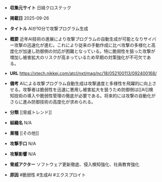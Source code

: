 - **収集元サイト**
日経クロステック

- **掲載日**
2025-09-26

- **タイトル**
AIが10分で攻撃プログラム生成

- **概要**
近年AI技術の進展により攻撃プログラムの自動生成が可能となりサイバー攻撃の迅速化が進む。これにより従来の手動作成に比べ攻撃の多様化と高度化が加速し防御側の対応が困難となっている。特に脆弱性を狙った攻撃が増加し被害拡大のリスクが高まっているため早期の対策強化が不可欠である。

- **URL**
https://xtech.nikkei.com/atcl/nxt/mag/nc/18/052100113/092400168/

- **備考**
AIによる攻撃プログラム自動生成は攻撃速度と多様性を飛躍的に向上させる。攻撃者は脆弱性を迅速に悪用し被害拡大を狙うため防御側は[[AI]]検知技術の導入や脆弱性管理の徹底が必要である。将来的には攻撃の自動化がさらに進み防御技術の高度化が求められる。

- **分類**
[[脅威トレンド]]

- **組織名**
N/A

- **業種**
[[その他]]

- **攻撃手口**
N/A

- **攻撃影響**
N/A

- **脅威アクター**
ソフトウェア更新徹底、侵入検知強化、社員教育強化

- **原因**
#脆弱性 #生成AI #エクスプロイト
